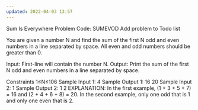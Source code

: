 ```yaml
---
updated: 2022-04-03 13:57
---
```

Sum Is Everywhere Problem Code: SUMEVOD
Add problem to Todo list

You are given a number N and find the sum of the first N odd and even numbers in a line separated by space. All even and odd numbers should be greater than 0.

Input:
First-line will contain the number N.
Output:
Print the sum of the first N odd and even numbers in a line separated by space.

Constraints
1≤N≤106
Sample Input 1:
4
Sample Output 1:
16 20
Sample Input 2:
1
Sample Output 2:
1 2
EXPLANATION:
In the first example, (1 + 3 + 5 + 7) = 16 and (2 + 4 + 6 + 8) = 20.
In the second example, only one odd that is 1 and only one even that is 2.